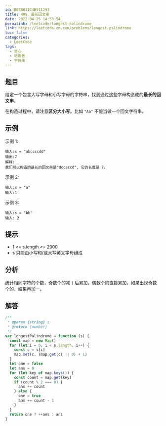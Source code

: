 ```yaml
---
id: B0EB811C4B911293
title: 409、最长回文串
date: 2022-04-25 14:53:54
permalink: /leetcode/longest-palindrome
link: https://leetcode-cn.com/problems/longest-palindrome
toc: false
categories:
  - LeetCode
tags:
  - 贪心
  - 哈希表
  - 字符串
---
```


<Level type='easy'/>

## 题目

给定一个包含大写字母和小写字母的字符串，找到通过这些字母构造成的**最长的回文串**。

在构造过程中，请注意**区分大小写**。比如 `"Aa"` 不能当做一个回文字符串。

## 示例

示例 1:

```text
输入:s = "abccccdd"
输出:7
解释:
我们可以构造的最长的回文串是"dccaccd", 它的长度是 7。
```

示例 2:

```text
输入:s = "a"
输入:1
```

示例 3:

```text
输入:s = "bb"
输入: 2
```

## 提示

- 1 <= s.length <= 2000
- s 只能由小写和/或大写英文字母组成

## 分析

统计相同字符的个数，奇数个的减 `1` 后累加，偶数个的直接累加，如果出现奇数个的，结果再加一。

## 解答

```javascript
/**
 * @param {string} s
 * @return {number}
 */
var longestPalindrome = function (s) {
  const map = new Map()
  for (let i = 0; i < s.length; i++) {
    const c = s[i]
    map.set(c, (map.get(c) || 0) + 1)
  }
  let one = false
  let ans = 0
  for (let key of map.keys()) {
    const count = map.get(key)
    if (count % 2 === 0) {
      ans += count
    } else {
      one = true
      ans += count - 1
    }
  }
  return one ? ++ans : ans
}
```
